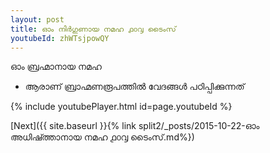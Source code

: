 ```yaml
---
layout: post
title: ഓം നിർഗുണായ നമഹ ൧൦൮ ടൈംസ്
youtubeId: zhWTsjpowQY
---
```

 
 
 ഓം ബ്രഹ്മാനായ നമഹ 
 
 -  ആരാണ് ബ്രാഹ്മണരൂപത്തിൽ വേദങ്ങൾ പഠിപ്പിക്കുന്നത് 
 
  
 
  
 
 
 
 
 
 


{% include youtubePlayer.html id=page.youtubeId %}
 
[Next]({{ site.baseurl }}{% link  split2/_posts/2015-10-22-ഓം അധിഷ്ത്താനായ നമഹ ൧൦൮ ടൈംസ്.md%})
 
